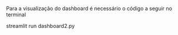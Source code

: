 Para a visualização do dashboard é necessário o código a seguir no terminal

streamlit run dashboard2.py
